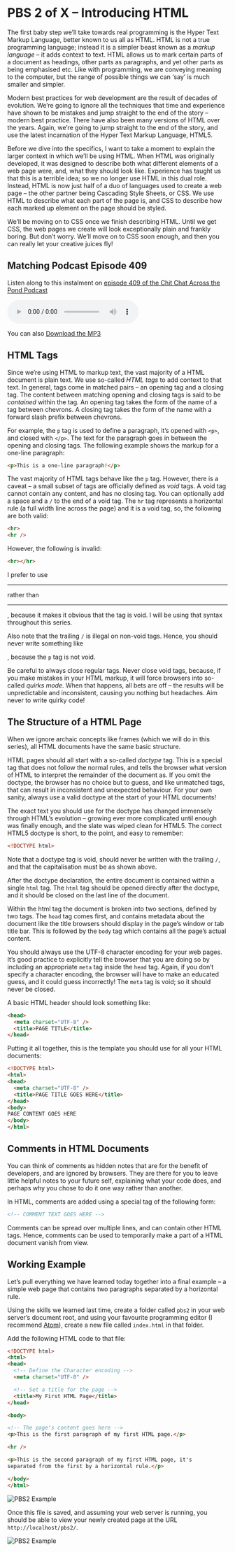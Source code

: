 # PBS 2 of X – Introducing HTML

The first baby step we’ll take towards real programming is the Hyper Text Markup Language, better known to us all as HTML. HTML is not a true programming language; instead it is a simpler beast known as a _markup language_ – it adds context to text. HTML allows us to mark certain parts of a document as headings, other parts as paragraphs, and yet other parts as being emphasised etc. Like with programming, we are conveying meaning to the computer, but the range of possible things we can ‘say’ is much smaller and simpler.

Modern best practices for web development are the result of decades of evolution. We’re going to ignore all the techniques that time and experience have shown to be mistakes and jump straight to the end of the story – modern best practice. There have also been many versions of HTML over the years. Again, we’re going to jump straight to the end of the story, and use the latest incarnation of the Hyper Text Markup Language, HTML5.

Before we dive into the specifics, I want to take a moment to explain the larger context in which we’ll be using HTML. When HTML was originally developed, it was designed to describe both what different elements of a web page were, and, what they should look like. Experience has taught us that this is a terrible idea; so we no longer use HTML in this dual role. Instead, HTML is now just half of a duo of languages used to create a web page – the other partner being Cascading Style Sheets, or CSS. We use HTML to describe what each part of the page is, and CSS to describe how each marked up element on the page should be styled.

We’ll be moving on to CSS once we finish describing HTML. Until we get CSS, the web pages we create will look exceptionally plain and frankly boring. But don’t worry. We’ll move on to CSS soon enough, and then you can really let your creative juices fly!

## Matching Podcast Episode 409

Listen along to this instalment on [episode 409 of the Chit Chat Across the Pond Podcast](http://www.podfeet.com/blog/2015/10/ccatp-409-bart-pbs2/)

<audio controls src="https://media.blubrry.com/nosillacast/traffic.libsyn.com/nosillacast/CCATP_2015_10_24_bart_pbs2.mp3">Your browser does not support HTML 5 audio 🙁</audio>

You can also <a href="https://media.blubrry.com/nosillacast/traffic.libsyn.com/nosillacast/CCATP_2015_10_24_bart_pbs2.mp3?autoplay=0&loop=0&controls=1" >Download the MP3</a>

## HTML Tags

Since we’re using HTML to markup text, the vast majority of a HTML document is plain text. We use so-called _HTML tags_ to add context to that text. In general, tags come in matched pairs – an opening tag and a closing tag. The content between matching opening and closing tags is said to be _contained_ within the tag. An opening tag takes the form of the name of a tag between chevrons. A closing tag takes the form of the name with a forward slash prefix between chevrons.

For example, the `p` tag is used to define a paragraph, it’s opened with `<p>`, and closed with `</p>`. The text for the paragraph goes in between the opening and closing tags. The following example shows the markup for a one-line paragraph:

```html
<p>This is a one-line paragraph!</p>
```

The vast majority of HTML tags behave like the `p` tag. However, there is a caveat – a small subset of tags are officially defined as _void_ tags. A void tag cannot contain any content, and has no closing tag. You can optionally add a space and a `/` to the end of a void tag. The `hr` tag represents a horizontal rule (a full width line across the page) and it is a void tag, so, the following are both valid:

```html
<hr>
<hr />
```

However, the following is invalid:

```html
<hr></hr>
```

I prefer to use <hr /> rather than <hr>, because it makes it obvious that the tag is void. I will be using that syntax throughout this series.

Also note that the trailing `/` is illegal on non-void tags. Hence, you should never write something like <p />, because the `p` tag is not void.

Be careful to always close regular tags. Never close void tags, because, if you make mistakes in your HTML markup, it will force browsers into so-called _quirks mode_. When that happens, all bets are off – the results will be unpredictable and inconsistent, causing you nothing but headaches. Aim never to write quirky code!

## The Structure of a HTML Page

When we ignore archaic concepts like frames (which we will do in this series), all HTML documents have the same basic structure.

HTML pages should all start with a so-called _doctype_ tag. This is a special tag that does not follow the normal rules, and tells the browser what version of HTML to interpret the remainder of the document as. If you omit the doctype, the browser has no choice but to guess, and like unmatched tags, that can result in inconsistent and unexpected behaviour. For your own sanity, always use a valid doctype at the start of your HTML documents!

The exact text you should use for the doctype has changed immensely through HTML’s evolution – growing ever more complicated until enough was finally enough, and the slate was wiped clean for HTML5. The correct HTML5 doctype is short, to the point, and easy to remember:

```html
<!DOCTYPE html>
```

Note that a doctype tag is void, should never be written with the trailing `/`, and that the capitalisation must be as shown above.

After the doctype declaration, the entire document is contained within a single `html` tag. The `html` tag should be opened directly after the doctype, and it should be closed on the last line of the document.

Within the html tag the document is broken into two sections, defined by two tags. The `head` tag comes first, and contains metadata about the document like the title browsers should display in the page’s window or tab title bar. This is followed by the `body` tag which contains all the page’s actual content.

You should always use the UTF-8 character encoding for your web pages. It’s good practice to explicitly tell the browser that you are doing so by including an appropriate `meta` tag inside the `head` tag. Again, if you don’t specify a character encoding, the browser will have to make an educated guess, and it could guess incorrectly! The `meta` tag is void; so it should never be closed.

A basic HTML header should look something like:

```html
<head>
  <meta charset="UTF-8" />
  <title>PAGE TITLE</title>
</head>
```

Putting it all together, this is the template you should use for all your HTML documents:

```html
<!DOCTYPE html>
<html>
<head>
  <meta charset="UTF-8" />
  <title>PAGE TITLE GOES HERE</title>
</head>
<body>
PAGE CONTENT GOES HERE
</body>
</html>
```

## Comments in HTML Documents

You can think of comments as hidden notes that are for the benefit of developers, and are ignored by browsers. They are there for you to leave little helpful notes to your future self, explaining what your code does, and perhaps why you chose to do it one way rather than another.

In HTML, comments are added using a special tag of the following form:

```html
<!-- COMMENT TEXT GOES HERE -->
```

Comments can be spread over multiple lines, and can contain other HTML tags. Hence, comments can be used to temporarily make a part of a HTML document vanish from view.

## Working Example

Let’s pull everything we have learned today together into a final example – a simple web page that contains two paragraphs separated by a horizontal rule.

Using the skills we learned last time, create a folder called `pbs2` in your web server’s document root, and using your favourite programming editor (I recommend [Atom](http://atom.io)), create a new file called `index.html` in that folder.

Add the following HTML code to that file:

```html
<!DOCTYPE html>
<html>
<head>
  <!-- Define the Character encoding -->
  <meta charset="UTF-8" />

  <!-- Set a title for the page -->
  <title>My First HTML Page</title>
</head>

<body>

<!-- The page's content goes here -->
<p>This is the first paragraph of my first HTML page.</p>

<hr />

<p>This is the second paragraph of my first HTML page, it's
separated from the first by a horizontal rule.</p>

</body>
</html>
```

![PBS2 Example](../assets/pbs2/Screen-Shot-2015-10-22-at-2.29.17-p.m.-e1445520640804.png)

Once this file is saved, and assuming your web server is running, you should be able to view your newly created page at the URL `http://localhost/pbs2/`.

![PBS2 Example](../assets/pbs2/Screen-Shot-2015-10-22-at-2.32.47-p.m.-e1445520810976.png)
